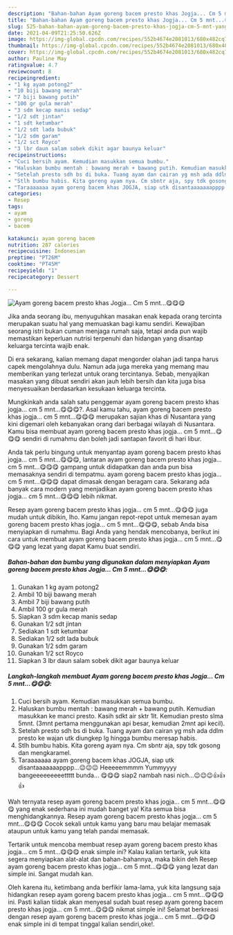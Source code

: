 ```yaml
---
description: "Bahan-bahan Ayam goreng bacem presto khas Jogja... Cm 5 mnt...😋😋😋 yang nikmat dan Mudah Dibuat"
title: "Bahan-bahan Ayam goreng bacem presto khas Jogja... Cm 5 mnt...😋😋😋 yang nikmat dan Mudah Dibuat"
slug: 525-bahan-bahan-ayam-goreng-bacem-presto-khas-jogja-cm-5-mnt-yang-nikmat-dan-mudah-dibuat
date: 2021-04-09T21:25:50.626Z
image: https://img-global.cpcdn.com/recipes/552b4674e2081013/680x482cq70/ayam-goreng-bacem-presto-khas-jogja-cm-5-mnt😋😋😋-foto-resep-utama.jpg
thumbnail: https://img-global.cpcdn.com/recipes/552b4674e2081013/680x482cq70/ayam-goreng-bacem-presto-khas-jogja-cm-5-mnt😋😋😋-foto-resep-utama.jpg
cover: https://img-global.cpcdn.com/recipes/552b4674e2081013/680x482cq70/ayam-goreng-bacem-presto-khas-jogja-cm-5-mnt😋😋😋-foto-resep-utama.jpg
author: Pauline May
ratingvalue: 4.7
reviewcount: 8
recipeingredient:
- "1 kg ayam potong2"
- "10 biji bawang merah"
- "7 biji bawang putih"
- "100 gr gula merah"
- "3 sdm kecap manis sedap"
- "1/2 sdt jintan"
- "1 sdt ketumbar"
- "1/2 sdt lada bubuk"
- "1/2 sdm garam"
- "1/2 sct Royco"
- "3 lbr daun salam sobek dikit agar baunya keluar"
recipeinstructions:
- "Cuci bersih ayam. Kemudian masukkan semua bumbu."
- "Haluskan bumbu mentah : bawang merah + bawang putih. Kemudian masukkan ke manci presto. Kasih sdkt air sktr 1lt. Kemudian presto slma 5mnt. (3mnt pertama menggunakan api besar, kemudian 2mnt api kecil)."
- "Setelah presto sdh bs di buka. Tuang ayam dan cairan yg msh ada ddlm presto ke wajan utk diungkep lg hingga bumbu meresap habis."
- "Stlh bumbu habis. Kita goreng ayam nya. Cm sbntr aja, spy tdk gosong dan mengkaramel."
- "Taraaaaaaa ayam goreng bacem khas JOGJA, siap utk disantaaaaaaapppp...😉😉😉 Heeeeemmmm Yummyyyy bangeeeeeeeeettttt bunda... 😋😋😋 siap2 nambah nasi nich...😉😉😉👍👍👍"
categories:
- Resep
tags:
- ayam
- goreng
- bacem

katakunci: ayam goreng bacem 
nutrition: 287 calories
recipecuisine: Indonesian
preptime: "PT26M"
cooktime: "PT45M"
recipeyield: "1"
recipecategory: Dessert

---
```



![Ayam goreng bacem presto khas Jogja... Cm 5 mnt...😋😋😋](https://img-global.cpcdn.com/recipes/552b4674e2081013/680x482cq70/ayam-goreng-bacem-presto-khas-jogja-cm-5-mnt😋😋😋-foto-resep-utama.jpg)

Jika anda seorang ibu, menyuguhkan masakan enak kepada orang tercinta merupakan suatu hal yang memuaskan bagi kamu sendiri. Kewajiban seorang istri bukan cuman menjaga rumah saja, tetapi anda pun wajib memastikan keperluan nutrisi terpenuhi dan hidangan yang disantap keluarga tercinta wajib enak.

Di era  sekarang, kalian memang dapat mengorder olahan jadi tanpa harus capek mengolahnya dulu. Namun ada juga mereka yang memang mau memberikan yang terlezat untuk orang tercintanya. Sebab, menyajikan masakan yang dibuat sendiri akan jauh lebih bersih dan kita juga bisa menyesuaikan berdasarkan kesukaan keluarga tercinta. 



Mungkinkah anda salah satu penggemar ayam goreng bacem presto khas jogja... cm 5 mnt...😋😋😋?. Asal kamu tahu, ayam goreng bacem presto khas jogja... cm 5 mnt...😋😋😋 merupakan sajian khas di Nusantara yang kini digemari oleh kebanyakan orang dari berbagai wilayah di Nusantara. Kamu bisa membuat ayam goreng bacem presto khas jogja... cm 5 mnt...😋😋😋 sendiri di rumahmu dan boleh jadi santapan favorit di hari libur.

Anda tak perlu bingung untuk menyantap ayam goreng bacem presto khas jogja... cm 5 mnt...😋😋😋, lantaran ayam goreng bacem presto khas jogja... cm 5 mnt...😋😋😋 gampang untuk didapatkan dan anda pun bisa memasaknya sendiri di tempatmu. ayam goreng bacem presto khas jogja... cm 5 mnt...😋😋😋 dapat dimasak dengan beragam cara. Sekarang ada banyak cara modern yang menjadikan ayam goreng bacem presto khas jogja... cm 5 mnt...😋😋😋 lebih nikmat.

Resep ayam goreng bacem presto khas jogja... cm 5 mnt...😋😋😋 juga mudah untuk dibikin, lho. Kamu jangan repot-repot untuk memesan ayam goreng bacem presto khas jogja... cm 5 mnt...😋😋😋, sebab Anda bisa menyiapkan di rumahmu. Bagi Anda yang hendak mencobanya, berikut ini cara untuk membuat ayam goreng bacem presto khas jogja... cm 5 mnt...😋😋😋 yang lezat yang dapat Kamu buat sendiri.

<!--inarticleads1-->

##### Bahan-bahan dan bumbu yang digunakan dalam menyiapkan Ayam goreng bacem presto khas Jogja... Cm 5 mnt...😋😋😋:

1. Gunakan 1 kg ayam potong2
1. Ambil 10 biji bawang merah
1. Ambil 7 biji bawang putih
1. Ambil 100 gr gula merah
1. Siapkan 3 sdm kecap manis sedap
1. Gunakan 1/2 sdt jintan
1. Sediakan 1 sdt ketumbar
1. Sediakan 1/2 sdt lada bubuk
1. Gunakan 1/2 sdm garam
1. Gunakan 1/2 sct Royco
1. Siapkan 3 lbr daun salam sobek dikit agar baunya keluar




<!--inarticleads2-->

##### Langkah-langkah membuat Ayam goreng bacem presto khas Jogja... Cm 5 mnt...😋😋😋:

1. Cuci bersih ayam. Kemudian masukkan semua bumbu.
1. Haluskan bumbu mentah : bawang merah + bawang putih. Kemudian masukkan ke manci presto. Kasih sdkt air sktr 1lt. Kemudian presto slma 5mnt. (3mnt pertama menggunakan api besar, kemudian 2mnt api kecil).
1. Setelah presto sdh bs di buka. Tuang ayam dan cairan yg msh ada ddlm presto ke wajan utk diungkep lg hingga bumbu meresap habis.
1. Stlh bumbu habis. Kita goreng ayam nya. Cm sbntr aja, spy tdk gosong dan mengkaramel.
1. Taraaaaaaa ayam goreng bacem khas JOGJA, siap utk disantaaaaaaapppp...😉😉😉 Heeeeemmmm Yummyyyy bangeeeeeeeeettttt bunda... 😋😋😋 siap2 nambah nasi nich...😉😉😉👍👍👍




Wah ternyata resep ayam goreng bacem presto khas jogja... cm 5 mnt...😋😋😋 yang enak sederhana ini mudah banget ya! Kita semua bisa menghidangkannya. Resep ayam goreng bacem presto khas jogja... cm 5 mnt...😋😋😋 Cocok sekali untuk kamu yang baru mau belajar memasak ataupun untuk kamu yang telah pandai memasak.

Tertarik untuk mencoba membuat resep ayam goreng bacem presto khas jogja... cm 5 mnt...😋😋😋 enak simple ini? Kalau kalian tertarik, yuk kita segera menyiapkan alat-alat dan bahan-bahannya, maka bikin deh Resep ayam goreng bacem presto khas jogja... cm 5 mnt...😋😋😋 yang lezat dan simple ini. Sangat mudah kan. 

Oleh karena itu, ketimbang anda berfikir lama-lama, yuk kita langsung saja hidangkan resep ayam goreng bacem presto khas jogja... cm 5 mnt...😋😋😋 ini. Pasti kalian tiidak akan menyesal sudah buat resep ayam goreng bacem presto khas jogja... cm 5 mnt...😋😋😋 nikmat simple ini! Selamat berkreasi dengan resep ayam goreng bacem presto khas jogja... cm 5 mnt...😋😋😋 enak simple ini di tempat tinggal kalian sendiri,oke!.

